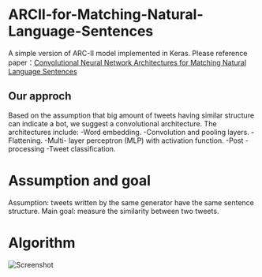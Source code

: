 # ARCII-for-Matching-Natural-Language-Sentences
A simple version of ARC-II model implemented in Keras.
Please reference paper：<a href='https://arxiv.org/abs/1503.03244'>Convolutional Neural Network Architectures for Matching Natural Language Sentences</a>

## Our approch
Based on the assumption that big amount of tweets having similar structure can indicate a bot, we suggest a convolutional architecture.
The architectures include:
-Word embedding.
-Convolution and pooling layers.
-Flattening.
-Multi- layer perceptron (MLP) with activation function.
-Post - processing
-Tweet classification.

# Assumption and goal
Assumption: tweets written by the same generator have the same sentence structure.
Main goal: measure the similarity between two tweets.  

# Algorithm
![Screenshot](https://cdn1.imggmi.com/uploads/2019/7/29/17e9c0776add8a340818b1121eda87e2-full.png)

